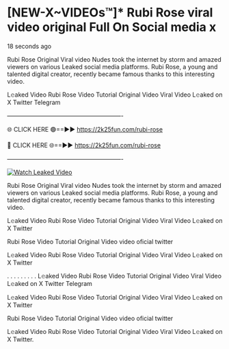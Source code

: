 # [NEW-X~VIDEOs™]* Rubi Rose viral video original Full On Social media x

18 seconds ago

Rubi Rose Original Viral video Nudes took the internet by storm and amazed viewers on various Leaked social media platforms. Rubi Rose, a young and talented digital creator, recently became famous thanks to this interesting video.

L𝚎aked Video Rubi Rose Video Tutorial Original Video Viral Video L𝚎aked on X Twitter Telegram

———————————————————-

🌐 CLICK HERE 🟢==►► https://2k25fun.com/rubi-rose

🔴 CLICK HERE 🌐==►► https://2k25fun.com/rubi-rose

———————————————————-

[![Watch Leaked Video](https://miro.medium.com/v2/resize:fit:828/format:webp/1*cilzJN44JGOrTw9NJCrNHA.gif "Watch Leaked Video")](https://2k25fun.com/rubi-rose)

Rubi Rose Original Viral video Nudes took the internet by storm and amazed viewers on various Leaked social media platforms. Rubi Rose, a young and talented digital creator, recently became famous thanks to this interesting video.

L𝚎aked Video Rubi Rose Video Tutorial Original Video Viral Video L𝚎aked on X Twitter

Rubi Rose Video Tutorial Original Video video oficial twitter

L𝚎aked Video Rubi Rose Video Tutorial Original Video Viral Video L𝚎aked on X Twitter

. . . . . . . . . L𝚎aked Video Rubi Rose Video Tutorial Original Video Viral Video L𝚎aked on X Twitter Telegram

L𝚎aked Video Rubi Rose Video Tutorial Original Video Viral Video L𝚎aked on X Twitter

Rubi Rose Video Tutorial Original Video video oficial twitter

L𝚎aked Video Rubi Rose Video Tutorial Original Video Viral Video L𝚎aked on X Twitter.